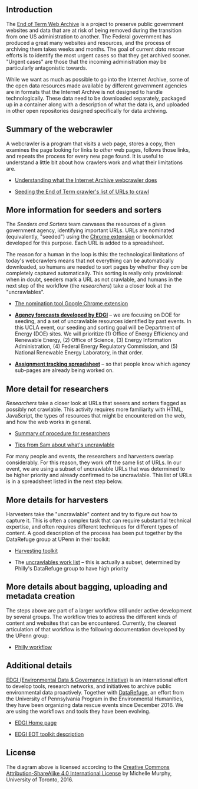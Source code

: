Introduction
------------

The [End of Term Web Archive](http://digital2.library.unt.edu/nomination/eth2016/about/) is a project to preserve public government websites and data that are at risk of being removed during the transition from one US administration to another.  The Federal government has produced a great many websites and resources, and the process of archiving them takes weeks and months.  The goal of current _data rescue_ efforts is to identify the most urgent cases so that they get archived sooner.  "Urgent cases" are those that the incoming administration may be particularly antagonistic towards.

While we want as much as possible to go into the Internet Archive, some of the open data resources made available by different government agencies are in formats that the Internet Archive is not designed to handle technologically.  These data need to be downloaded separately, packaged up in a container along with a description of what the data is, and uploaded in other open repositories designed specifically for data archiving.

Summary of the webcrawler
-------------------------

A webcrawler is a program that visits a web page, stores a copy, then examines the page looking for links to _other_ web pages, follows those links, and repeats the process for every new page found.  It is useful to understand a little bit about how crawlers work and what their limitations are.

* [Understanding what the Internet Archive webcrawler does](https://docs.google.com/document/d/1PeWefW2toThs-Pbw0CMv2us7wxQI0gRrP1LGuwMp_UQ/edit)

* [Seeding the End of Term crawler's list of URLs to crawl](https://docs.google.com/document/d/1qpuNCmBmu4KcsS_hE2srewcCiP4f9P5cCyDfHmsSAVU/edit)

More information for seeders and sorters
----------------------------------------

The _Seeders and Sorters_ team canvases the resources of a given government agency, identifying important URLs.  URLs are nominated (equivalently, "seeded") using the [Chrome extension](https://chrome.google.com/webstore/detail/nominationtool/abjpihafglmijnkkoppbookfkkanklok) or bookmarklet developed for this purpose.  Each URL is added to a spreadsheet.

The reason for a human in the loop is this: the technological limitations of today's webcrawlers means that not everything can be automatically downloaded, so humans are needed to sort pages by whether they _can_ be completely captured automatically.  This sorting is really only provisional: when in doubt, seeders mark a URL as not crawlable, and humans in the next step of the workflow (the _researchers_) take a closer look at the "uncrawlables".

* [The nomination tool Google Chrome extension](https://chrome.google.com/webstore/detail/nominationtool/abjpihafglmijnkkoppbookfkkanklok)

* **[Agency forecasts developed by EDGI](https://envirodatagov.org/agency-forecasts/)** &ndash; we are focusing on DOE for seeding, and a set of uncrawlable resources identified by past events. In this UCLA event, our seeding and sorting goal will be Department of Energy (DOE) sites. We will prioritize (1) Office of Energy Efficiency and Renewable Energy, (2) Office of Science, (3) Energy Information Administration, (4) Federal Energy Regulatory Commission, and (5) National Renewable Energy Laboratory, in that order.

* **[Assignment tracking spreadsheet](https://docs.google.com/spreadsheets/d/10M1_AyyJFpBIDZ7s6VzVa98Tx8zJBIoJESLlHZkJ018/edit#gid=707149033)** &ndash; so that people know which agency sub-pages are already being worked on.

More detail for researchers
---------------------------

_Researchers_ take a closer look at URLs that seeers and sorters flagged as possibly not crawlable.  This activity requires more familiarity with HTML, JavaScript, the types of resources that might be encountered on the web, and how the web works in general.

* [Summary of procedure for researchers](https://github.com/datarefugephilly/workflow/blob/master/research.md)

* [Tips from Sam about what's uncrawlable](https://docs.google.com/document/d/1ZSx7zO6hRB_jjzwPO-zu-ps2eueZh3wRk4MrCxkMX_w/edit)

For many people and events, the researchers and harvesters overlap considerably.  For this reason, they work off the same list of URLs.  In our event, we are using a subset of uncrawlable URLs that was determined to be higher priority and already confirmed to be uncrawlable. This list of URLs is in a spreadsheet listed in the next step below.

More details for harvesters
---------------------------

Harvesters take the "uncrawlable" content and try to figure out how to capture it. This is often a complex task that can require substantial technical expertise, and often requires different techniques for different types of content.  A good description of the process has been put together by the DataRefuge group at UPenn in their toolkit:

* [Harvesting toolkit](https://github.com/datarefugephilly/workflow/tree/master/harvesting-toolkit)

* The [uncrawlables work list](https://docs.google.com/spreadsheets/d/12BCFVgOleNWOqClKFUTz8SBCP7xClTGgs4nldh8XRj4/edit?usp=sharing) &ndash; this is actually a subset, determined by Philly's DataRefuge group to have high priority

More details about bagging, uploading and metadata creation
-----------------------------------------------------------

The steps above are part of a larger workflow still under active development by several groups.  The workflow tries to address the different kinds of content and websites that can be encountered.  Currently, the clearest articulation of that workflow is the following documentation developed by the UPenn group:

* [Philly workflow](https://github.com/datarefugephilly/workflow)


Additional details
------------------

[EDGI  (Environmental Data & Governance Initiative)](https://envirodatagov.org) is an international effort to develop tools, research networks, and initiatives to archive public environmental data proactively.  Together with [DataRefuge](http://www.ppehlab.org/datarefuge/), an effort from the University of Pennsylvania Program in the Environmental Humanities, they have been organizing data rescue events since December 2016.  We are using the workflows and tools they have been evolving.

* [EDGI Home page](https://envirodatagov.org)

* [EDGI EOT toolkit description](https://github.com/edgi-govdata-archiving/eot-sprint-toolkit)

License
-------

The diagram above is licensed according to the [Creative Commons Attribution-ShareAlike 4.0 International License](http://creativecommons.org/licenses/by-sa/4.0/) by Michelle Murphy, University of Toronto, 2016.
